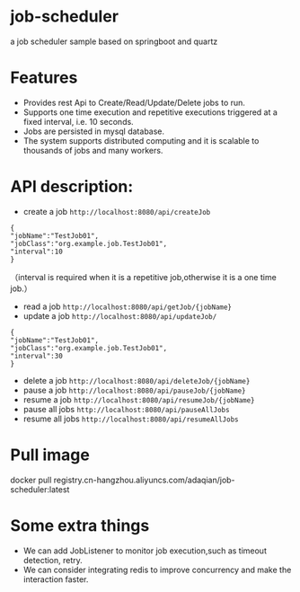 # job-scheduler
a job scheduler sample based on springboot and quartz
# Features
* Provides rest Api to Create/Read/Update/Delete jobs to run.
* Supports one time execution and repetitive executions triggered at a fixed interval,
  i.e. 10 seconds.
* Jobs are persisted in mysql database.
* The system supports distributed computing and it is scalable to thousands of jobs and many workers.
# API description:
- create a job
`http://localhost:8080/api/createJob`
```
{
"jobName":"TestJob01",
"jobClass":"org.example.job.TestJob01",
"interval":10
}
```
（interval is required when it is a repetitive job,otherwise it is a one time job.）
- read a job
`http://localhost:8080/api/getJob/{jobName}`
- update a job
`http://localhost:8080/api/updateJob/`
```
{
"jobName":"TestJob01",
"jobClass":"org.example.job.TestJob01",
"interval":30
}
```
- delete a job
`http://localhost:8080/api/deleteJob/{jobName}`
- pause a job
`http://localhost:8080/api/pauseJob/{jobName}`
- resume a job
`http://localhost:8080/api/resumeJob/{jobName}`
- pause all jobs
`http://localhost:8080/api/pauseAllJobs`
- resume all jobs
`http://localhost:8080/api/resumeAllJobs`
# Pull image
docker pull registry.cn-hangzhou.aliyuncs.com/adaqian/job-scheduler:latest
# Some extra things
- We can add JobListener to monitor job execution,such as timeout detection, retry.
- We can consider integrating redis to improve concurrency and make the interaction faster.